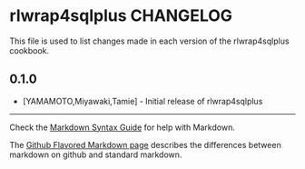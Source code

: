 rlwrap4sqlplus CHANGELOG
========================

This file is used to list changes made in each version of the rlwrap4sqlplus cookbook.

0.1.0
-----
- [YAMAMOTO,Miyawaki,Tamie] - Initial release of rlwrap4sqlplus

- - -
Check the [Markdown Syntax Guide](http://daringfireball.net/projects/markdown/syntax) for help with Markdown.

The [Github Flavored Markdown page](http://github.github.com/github-flavored-markdown/) describes the differences between markdown on github and standard markdown.
